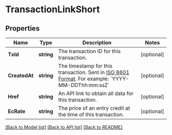 # TransactionLinkShort

## Properties
Name | Type | Description | Notes
------------ | ------------- | ------------- | -------------
**TxId** | **string** | The transaction ID for this transaction. | [optional] 
**CreatedAt** | **string** | The timestamp for this transaction. Sent in [ISO 8601 Format](https://en.wikipedia.org/wiki/ISO_8601). For example: &#x60;YYYY-MM-DDThh:mm:ssZ&#x60; | [optional] 
**Href** | **string** | An API link to obtain all data for this transaction. | [optional] 
**EcRate** | **string** | The price of an entry credit at the time of this transaction. | [optional] 

[[Back to Model list]](../README.md#documentation-for-models) [[Back to API list]](../README.md#documentation-for-api-endpoints) [[Back to README]](../README.md)


